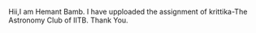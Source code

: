 Hii,I am Hemant Bamb.
I have upploaded the assignment of krittika-The Astronomy Club of IITB.
Thank You.
